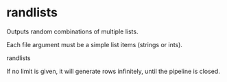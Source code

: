 # randlists

Outputs random combinations of multiple lists.  

Each file argument must be a simple list items (strings or ints).


   randlists  


If no limit is given, it will generate rows infinitely, until the pipeline is closed. 

